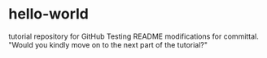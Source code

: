 # hello-world
tutorial repository for GitHub
Testing README modifications for committal. 
"Would you kindly move on to the next part of the tutorial?"
